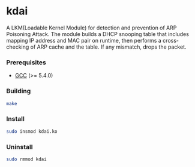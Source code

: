 # kdai
A LKM(Loadable Kernel Module) for detection and prevention of ARP Poisoning Attack. The module builds a DHCP snooping table that includes mapping IP address and MAC pair on runtime, then performs a cross-checking of ARP cache and the table. If any mismatch, drops the packet.
### Prerequisites
+ [GCC](http://gcc.gnu.org "GCC home") (>= 5.4.0)
### Building
```bash
make
```
### Install
```bash
sudo insmod kdai.ko
```
### Uninstall
```bash
sudo rmmod kdai
